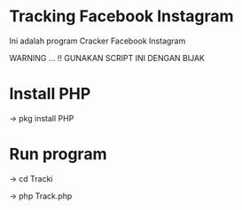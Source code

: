 # Tracking Facebook Instagram 
Ini adalah program Cracker Facebook 
Instagram

   WARNING ... !!
 GUNAKAN SCRIPT INI DENGAN BIJAK 


# Install PHP 
 -> pkg install PHP

# Run program
 -> cd Tracki

 -> php Track.php
